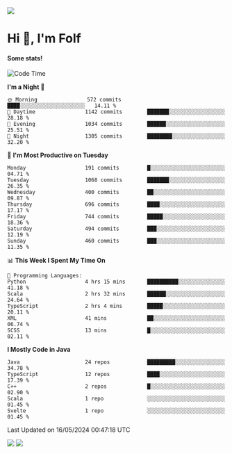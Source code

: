 <img src="https://komarev.com/ghpvc/?username=itsfolf"/>
<h1>Hi 👋, I'm Folf</h1>


#### Some stats!
<!--START_SECTION:waka-->
![Code Time](http://img.shields.io/badge/Code%20Time-2%2C217%20hrs%209%20mins-blue)

**I'm a Night 🦉** 

```text
🌞 Morning                572 commits         ████░░░░░░░░░░░░░░░░░░░░░   14.11 % 
🌆 Daytime                1142 commits        ███████░░░░░░░░░░░░░░░░░░   28.18 % 
🌃 Evening                1034 commits        ██████░░░░░░░░░░░░░░░░░░░   25.51 % 
🌙 Night                  1305 commits        ████████░░░░░░░░░░░░░░░░░   32.20 % 
```
📅 **I'm Most Productive on Tuesday** 

```text
Monday                   191 commits         █░░░░░░░░░░░░░░░░░░░░░░░░   04.71 % 
Tuesday                  1068 commits        ███████░░░░░░░░░░░░░░░░░░   26.35 % 
Wednesday                400 commits         ██░░░░░░░░░░░░░░░░░░░░░░░   09.87 % 
Thursday                 696 commits         ████░░░░░░░░░░░░░░░░░░░░░   17.17 % 
Friday                   744 commits         █████░░░░░░░░░░░░░░░░░░░░   18.36 % 
Saturday                 494 commits         ███░░░░░░░░░░░░░░░░░░░░░░   12.19 % 
Sunday                   460 commits         ███░░░░░░░░░░░░░░░░░░░░░░   11.35 % 
```


📊 **This Week I Spent My Time On** 

```text
💬 Programming Languages: 
Python                   4 hrs 15 mins       ██████████░░░░░░░░░░░░░░░   41.18 % 
Scala                    2 hrs 32 mins       ██████░░░░░░░░░░░░░░░░░░░   24.64 % 
TypeScript               2 hrs 4 mins        █████░░░░░░░░░░░░░░░░░░░░   20.11 % 
XML                      41 mins             ██░░░░░░░░░░░░░░░░░░░░░░░   06.74 % 
SCSS                     13 mins             █░░░░░░░░░░░░░░░░░░░░░░░░   02.11 % 
```

**I Mostly Code in Java** 

```text
Java                     24 repos            █████████░░░░░░░░░░░░░░░░   34.78 % 
TypeScript               12 repos            ████░░░░░░░░░░░░░░░░░░░░░   17.39 % 
C++                      2 repos             █░░░░░░░░░░░░░░░░░░░░░░░░   02.90 % 
Scala                    1 repo              ░░░░░░░░░░░░░░░░░░░░░░░░░   01.45 % 
Svelte                   1 repo              ░░░░░░░░░░░░░░░░░░░░░░░░░   01.45 % 
```




 Last Updated on 16/05/2024 00:47:18 UTC
<!--END_SECTION:waka-->
<a src="https://discord.com/users/1090088995976925305"><img src="https://lanyard-profile-readme.vercel.app/api/1090088995976925305"/></a></td> 
<img src="https://hit.yhype.me/github/profile?user_id=9268058"/>
